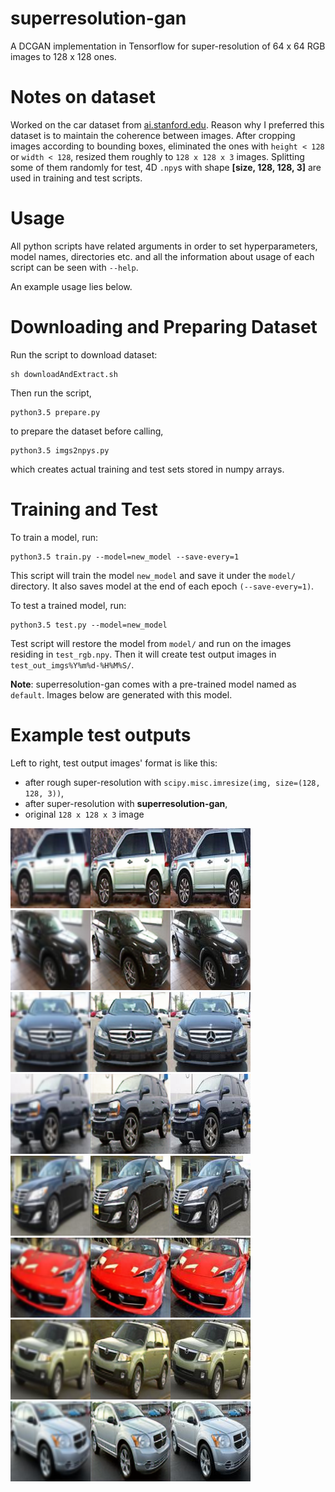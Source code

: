 # superresolution-gan
A DCGAN implementation in Tensorflow for super-resolution of 64 x 64 RGB images to 128 x 128 ones.

# Notes on dataset

Worked on the car dataset from [ai.stanford.edu](http://ai.stanford.edu/~jkrause/cars/car_dataset.html).
Reason why I preferred this dataset is to maintain the coherence between images.
After cropping images according to bounding boxes, eliminated the ones with ```height < 128``` or ```width < 128```, resized them roughly to ```128 x 128 x 3``` images.
Splitting some of them randomly for test, 4D ```.npy```s with shape **[size, 128, 128, 3]** are used in training and test scripts.

# Usage

All python scripts have related arguments in order to set hyperparameters, model names, directories etc. and all the information about usage of each script can be seen with ```--help```.

An example usage lies below.

# Downloading and Preparing Dataset

Run the script to download dataset:

```
sh downloadAndExtract.sh
```

Then run the script,

```
python3.5 prepare.py
```

to prepare the dataset before calling,

```
python3.5 imgs2npys.py
```

which creates actual training and test sets stored in numpy arrays.

# Training and Test

To train a model, run:

```
python3.5 train.py --model=new_model --save-every=1
```

This script will train the model ```new_model``` and save it under the ```model/```  directory.
It also saves model at the end of each epoch ```(--save-every=1)```.

To test a trained model, run:

```
python3.5 test.py --model=new_model
```

Test script will restore the model from ```model/``` and run on the images residing in ```test_rgb.npy```.
Then it will create test output images in ```test_out_imgs%Y%m%d-%H%M%S/```. 

**Note**: superresolution-gan comes with a pre-trained model named as ```default```. Images below are generated with this model.

# Example test outputs

Left to right, test output images' format is like this:
 - after rough super-resolution with ```scipy.misc.imresize(img, size=(128, 128, 3))```,
 - after super-resolution with **superresolution-gan**,
 - original ```128 x 128 x 3``` image
 
 ![](example_test_imgs/img0.png)
 ![](example_test_imgs/img1.png)
 ![](example_test_imgs/img2.png)
 ![](example_test_imgs/img3.png)
 ![](example_test_imgs/img4.png)
 ![](example_test_imgs/img5.png)
 ![](example_test_imgs/img6.png)
 ![](example_test_imgs/img7.png)

